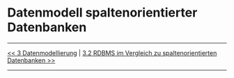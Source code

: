 # Datenmodell spaltenorientierter Datenbanken

---

[<< 3 Datenmodellierung](grundlagen_2_1) | [3.2 RDBMS im Vergleich zu spaltenorientierten Datenbanken >>](grundlagen_2_3.md)

---